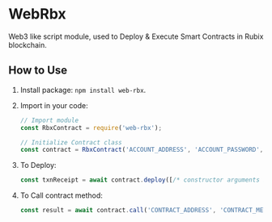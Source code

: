 # WebRbx

Web3 like script module, used to Deploy & Execute Smart Contracts in Rubix blockchain.

## How to Use

1. Install package: `npm install web-rbx`.

2. Import in your code:

    ```js
    // Import module
    const RbxContract = require('web-rbx');

    // Initialize Contract class
    const contract = RbxContract('ACCOUNT_ADDRESS', 'ACCOUNT_PASSWORD', 'PATH_TO_SOLC_FILE', 'CONTRACT_CLASS_NAME');
    ```

3. To Deploy:

    ```js
    const txnReceipt = await contract.deploy([/* constructor arguments if any */]);
    ```

4. To Call contract method:

    ```js
    const result = await contract.call('CONTRACT_ADDRESS', 'CONTRACT_METHOD', [/* method arguments if any */]);
    ```
